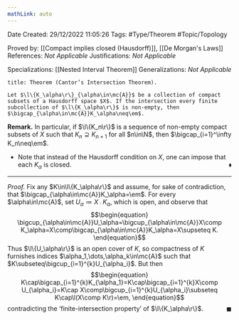```yaml
---
mathLink: auto
---
```


<div class="topSpace"></div>

Date Created: 29/12/2022 11:05:26
Tags: #Type/Theorem #Topic/Topology

Proved by: [[Compact implies closed (Hausdorff)]], [[De Morgan's Laws]]
References: <i>Not Applicable</i>
Justifications: <i>Not Applicable</i>

Specializations: [[Nested Interval Theorem]]
Generalizations: <i>Not Applicable</i>

``` ad-Theorem
title: Theorem (Cantor’s Intersection Theorem).

Let $\l\{K_\alpha\r\}_{\alpha\in\mc{A}}$ be a collection of compact subsets of a Hausdorff space $X$. If the intersection every finite subcollection of $\l\{K_\alpha\r\}$ is non-empty, then $\bigcap_{\alpha\in\mc{A}}K_\alpha\neq\em$.

```

<b>Remark.</b> In particular, if $\l\{K_n\r\}$ is a sequence of non-empty compact subsets of $X$ such that $K_n\supseteq K_{n+1}$ for all $n\in\N$, then $\bigcap_{i=1}^\infty K_n\neq\em$.
* Note that instead of the Hausdorff condition on $X$, one can impose that each $K_\alpha$ is closed.<span style="float:right;">$\blacklozenge$</span>

---

<i>Proof.</i> Fix any $K\in\l\{K_\alpha\r\}$ and assume, for sake of contradiction, that $\bigcap_{\alpha\in\mc{A}}K_\alpha=\em$. For every $\alpha\in\mc{A}$, set $U_\alpha\coloneqq X\comp K_\alpha$, which is open, and observe that
$$\begin{equation}
    \bigcup_{\alpha\in\mc{A}}U_\alpha=\bigcup_{\alpha\in\mc{A}}X\comp K_\alpha=X\comp\bigcap_{\alpha\in\mc{A}}K_\alpha=X\supseteq K.
\end{equation}$$
Thus $\l\{U_\alpha\r\}$ is an open cover of $K$, so compactness of $K$ furnishes indices $\alpha_1,\dots,\alpha_k\in\mc{A}$ such that $K\subseteq\bigcup_{i=1}^{k}U_{\alpha_i}$. But then
$$\begin{equation}
    K\cap\bigcap_{i=1}^{k}K_{\alpha_1}=K\cap\bigcap_{i=1}^{k}X\comp U_{\alpha_i}=K\cap X\comp\bigcup_{i=1}^{k}U_{\alpha_i}\subseteq K\cap\l(X\comp K\r)=\em,
\end{equation}$$
contradicting the ‘finite-intersection property’ of $\l\{K_\alpha\r\}$.<span style="float:right;">$\blacksquare$</span>
